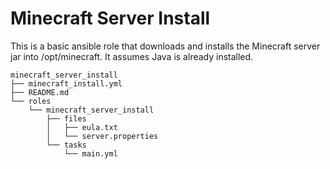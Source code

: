 # Minecraft Server Install #

This is a basic ansible role that downloads and installs the Minecraft server jar into /opt/minecraft. It assumes Java is already installed.

```
minecraft_server_install
├── minecraft_install.yml
├── README.md
└── roles
    └── minecraft_server_install
        ├── files
        │   ├── eula.txt
        │   └── server.properties
        └── tasks
            └── main.yml
```
